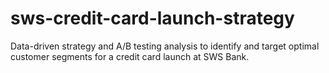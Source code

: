 # sws-credit-card-launch-strategy
Data-driven strategy and A/B testing analysis to identify and target optimal customer segments for a credit card launch at SWS Bank.
